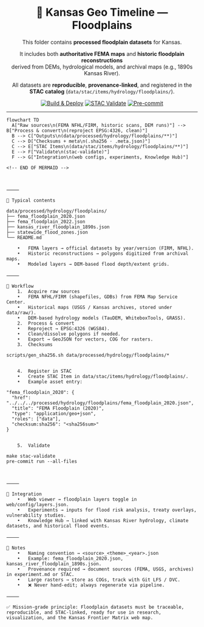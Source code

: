 <div align="center">

# 🌊 Kansas Geo Timeline — Floodplains

This folder contains **processed floodplain datasets** for Kansas.  

It includes both **authoritative FEMA maps** and **historic floodplain reconstructions**  
derived from DEMs, hydrological models, and archival maps (e.g., 1890s Kansas River).  

All datasets are **reproducible**, **provenance-linked**, and registered in the  
**STAC catalog** (`data/stac/items/hydrology/floodplains/`).  

[![Build & Deploy](https://github.com/bartytime4life/Kansas-Frontier-Matrix/actions/workflows/site.yml/badge.svg)](https://github.com/bartytime4life/Kansas-Frontier-Matrix/actions/workflows/site.yml)
[![STAC Validate](https://github.com/bartytime4life/Kansas-Frontier-Matrix/actions/workflows/stac-badges.yml/badge.svg)](https://github.com/bartytime4life/Kansas-Frontier-Matrix/actions/workflows/stac-badges.yml)
[![Pre-commit](https://github.com/bartytime4life/Kansas-Frontier-Matrix/actions/workflows/pre-commit.yml/badge.svg)](https://github.com/bartytime4life/Kansas-Frontier-Matrix/.pre-commit-config.yaml)

</div>

---

```mermaid
flowchart TD
  A["Raw sources\n(FEMA NFHL/FIRM, historic scans, DEM runs)"] --> B["Process & convert\n(reproject EPSG:4326, clean)"]
  B --> C["Outputs\n(data/processed/hydrology/floodplains/**)"]
  C --> D["Checksums + meta\n(.sha256 · .meta.json)"]
  C --> E["STAC Items\n(data/stac/items/hydrology/floodplains/**)"]
  E --> F["Validate\n(stac-validate)"]
  F --> G["Integration\n(web configs, experiments, Knowledge Hub)"]

<!-- END OF MERMAID -->



⸻

📂 Typical contents

data/processed/hydrology/floodplains/
├── fema_floodplain_2020.json
├── fema_floodplain_2022.json
├── kansas_river_floodplain_1890s.json
├── statewide_flood_zones.json
└── README.md

	•	FEMA layers → official datasets by year/version (FIRM, NFHL).
	•	Historic reconstructions → polygons digitized from archival maps.
	•	Modeled layers → DEM-based flood depth/extent grids.

⸻

🔄 Workflow
	1.	Acquire raw sources
	•	FEMA NFHL/FIRM (shapefiles, GDBs) from FEMA Map Service Center.
	•	Historical maps (USGS / Kansas archives, stored under data/raw/).
	•	DEM-based hydrology models (TauDEM, WhiteboxTools, GRASS).
	2.	Process & convert
	•	Reproject → EPSG:4326 (WGS84).
	•	Clean/dissolve polygons if needed.
	•	Export → GeoJSON for vectors, COG for rasters.
	3.	Checksums

scripts/gen_sha256.sh data/processed/hydrology/floodplains/*


	4.	Register in STAC
	•	Create STAC Item in data/stac/items/hydrology/floodplains/.
	•	Example asset entry:

"fema_floodplain_2020": {
  "href": "../../../processed/hydrology/floodplains/fema_floodplain_2020.json",
  "title": "FEMA Floodplain (2020)",
  "type": "application/geo+json",
  "roles": ["data"],
  "checksum:sha256": "<sha256sum>"
}


	5.	Validate

make stac-validate
pre-commit run --all-files



⸻

🔗 Integration
	•	Web viewer → floodplain layers toggle in web/config/layers.json.
	•	Experiments → inputs for flood risk analysis, treaty overlays, vulnerability studies.
	•	Knowledge Hub → linked with Kansas River hydrology, climate datasets, and historical flood events.

⸻

📝 Notes
	•	Naming convention → <source>_<theme>_<year>.json
	•	Example: fema_floodplain_2020.json, kansas_river_floodplain_1890s.json.
	•	Provenance required → document sources (FEMA, USGS, archives) in experiment.md or STAC.
	•	Large rasters → store as COGs, track with Git LFS / DVC.
	•	❌ Never hand-edit; always regenerate via pipeline.

⸻

✅ Mission-grade principle: Floodplain datasets must be traceable, reproducible, and STAC-linked, ready for use in research, visualization, and the Kansas Frontier Matrix web map.


